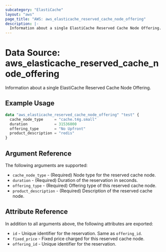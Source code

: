 ```yaml
---
subcategory: "ElastiCache"
layout: "aws"
page_title: "AWS: aws_elasticache_reserved_cache_node_offering"
description: |-
  Information about a single ElastiCache Reserved Cache Node Offering.
---
```


# Data Source: aws_elasticache_reserved_cache_node_offering

Information about a single ElastiCache Reserved Cache Node Offering.

## Example Usage

```terraform
data "aws_elasticache_reserved_cache_node_offering" "test" {
  cache_node_type     = "cache.t4g.small"
  duration            = 31536000
  offering_type       = "No Upfront"
  product_description = "redis"
}
```

## Argument Reference

The following arguments are supported:

* `cache_node_type` - (Required) Node type for the reserved cache node.
* `duration` - (Required) Duration of the reservation in seconds.
* `offering_type` - (Required) Offering type of this reserved cache node.
* `product_description` - (Required) Description of the reserved cache node.

## Attribute Reference

In addition to all arguments above, the following attributes are exported:

* `id` - Unique identifier for the reservation. Same as `offering_id`.
* `fixed_price` - Fixed price charged for this reserved cache node.
* `offering_id` - Unique identifier for the reservation.
